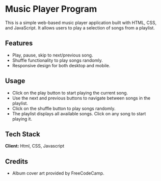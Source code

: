 
# Music Player Program

This is a simple web-based music player application built with HTML, CSS, and JavaScript. It allows users to play a selection of songs from a playlist.


## Features

- Play, pause, skip to next/previous song.
- Shuffle functionality to play songs randomly.
- Responsive design for both desktop and mobile.


## Usage

- Click on the play button to start playing the current song.
- Use the next and previous buttons to navigate between songs in the playlist.
- Click on the shuffle button to play songs randomly.
- The playlist displays all available songs. Click on any song to start playing it.


## Tech Stack

**Client:** Html, CSS, Javascript


## Credits

- Album cover art provided by FreeCodeCamp.